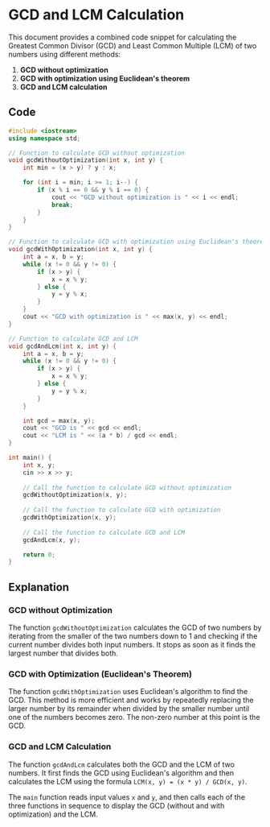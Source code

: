 # GCD and LCM Calculation

This document provides a combined code snippet for calculating the Greatest Common Divisor (GCD) and Least Common Multiple (LCM) of two numbers using different methods:
1. **GCD without optimization**
2. **GCD with optimization using Euclidean's theorem**
3. **GCD and LCM calculation**

## Code

```cpp
#include <iostream>
using namespace std;

// Function to calculate GCD without optimization
void gcdWithoutOptimization(int x, int y) {
    int min = (x > y) ? y : x;

    for (int i = min; i >= 1; i--) {
        if (x % i == 0 && y % i == 0) {
            cout << "GCD without optimization is " << i << endl;
            break;
        }
    }
}

// Function to calculate GCD with optimization using Euclidean's theorem
void gcdWithOptimization(int x, int y) {
    int a = x, b = y;
    while (x != 0 && y != 0) {
        if (x > y) {
            x = x % y;
        } else {
            y = y % x;
        }
    }
    cout << "GCD with optimization is " << max(x, y) << endl;
}

// Function to calculate GCD and LCM
void gcdAndLcm(int x, int y) {
    int a = x, b = y;
    while (x != 0 && y != 0) {
        if (x > y) {
            x = x % y;
        } else {
            y = y % x;
        }
    }

    int gcd = max(x, y);
    cout << "GCD is " << gcd << endl;
    cout << "LCM is " << (a * b) / gcd << endl;
}

int main() {
    int x, y;
    cin >> x >> y;
    
    // Call the function to calculate GCD without optimization
    gcdWithoutOptimization(x, y);
    
    // Call the function to calculate GCD with optimization
    gcdWithOptimization(x, y);
    
    // Call the function to calculate GCD and LCM
    gcdAndLcm(x, y);

    return 0;
}
```

## Explanation

### GCD without Optimization
The function `gcdWithoutOptimization` calculates the GCD of two numbers by iterating from the smaller of the two numbers down to 1 and checking if the current number divides both input numbers. It stops as soon as it finds the largest number that divides both.

### GCD with Optimization (Euclidean's Theorem)
The function `gcdWithOptimization` uses Euclidean's algorithm to find the GCD. This method is more efficient and works by repeatedly replacing the larger number by its remainder when divided by the smaller number until one of the numbers becomes zero. The non-zero number at this point is the GCD.

### GCD and LCM Calculation
The function `gcdAndLcm` calculates both the GCD and the LCM of two numbers. It first finds the GCD using Euclidean's algorithm and then calculates the LCM using the formula `LCM(x, y) = (x * y) / GCD(x, y)`.

The `main` function reads input values `x` and `y`, and then calls each of the three functions in sequence to display the GCD (without and with optimization) and the LCM.
